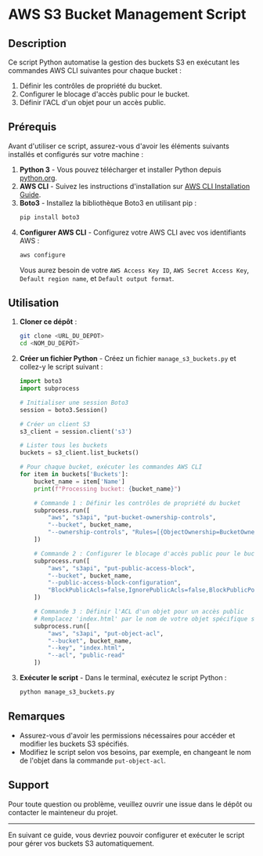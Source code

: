 # AWS S3 Bucket Management Script

## Description

Ce script Python automatise la gestion des buckets S3 en exécutant les commandes AWS CLI suivantes pour chaque bucket :
1. Définir les contrôles de propriété du bucket.
2. Configurer le blocage d'accès public pour le bucket.
3. Définir l'ACL d'un objet pour un accès public.

## Prérequis

Avant d'utiliser ce script, assurez-vous d'avoir les éléments suivants installés et configurés sur votre machine :

1. **Python 3** - Vous pouvez télécharger et installer Python depuis [python.org](https://www.python.org/downloads/).
2. **AWS CLI** - Suivez les instructions d'installation sur [AWS CLI Installation Guide](https://docs.aws.amazon.com/cli/latest/userguide/install-cliv2.html).
3. **Boto3** - Installez la bibliothèque Boto3 en utilisant pip :
    ```bash
    pip install boto3
    ```
4. **Configurer AWS CLI** - Configurez votre AWS CLI avec vos identifiants AWS :
    ```bash
    aws configure
    ```
    Vous aurez besoin de votre `AWS Access Key ID`, `AWS Secret Access Key`, `Default region name`, et `Default output format`.

## Utilisation

1. **Cloner ce dépôt** :
    ```bash
    git clone <URL_DU_DEPOT>
    cd <NOM_DU_DEPOT>
    ```

2. **Créer un fichier Python** - Créez un fichier `manage_s3_buckets.py` et collez-y le script suivant :

    ```python
    import boto3
    import subprocess

    # Initialiser une session Boto3
    session = boto3.Session()

    # Créer un client S3
    s3_client = session.client('s3')

    # Lister tous les buckets
    buckets = s3_client.list_buckets()

    # Pour chaque bucket, exécuter les commandes AWS CLI
    for item in buckets['Buckets']:
        bucket_name = item['Name']
        print(f"Processing bucket: {bucket_name}")

        # Commande 1 : Définir les contrôles de propriété du bucket
        subprocess.run([
            "aws", "s3api", "put-bucket-ownership-controls",
            "--bucket", bucket_name,
            "--ownership-controls", "Rules=[{ObjectOwnership=BucketOwnerPreferred}]"
        ])

        # Commande 2 : Configurer le blocage d'accès public pour le bucket
        subprocess.run([
            "aws", "s3api", "put-public-access-block",
            "--bucket", bucket_name,
            "--public-access-block-configuration",
            "BlockPublicAcls=false,IgnorePublicAcls=false,BlockPublicPolicy=false,RestrictPublicBuckets=false"
        ])

        # Commande 3 : Définir l'ACL d'un objet pour un accès public
        # Remplacez 'index.html' par le nom de votre objet spécifique si nécessaire
        subprocess.run([
            "aws", "s3api", "put-object-acl",
            "--bucket", bucket_name,
            "--key", "index.html",
            "--acl", "public-read"
        ])
    ```

3. **Exécuter le script** - Dans le terminal, exécutez le script Python :
    ```bash
    python manage_s3_buckets.py
    ```

## Remarques

- Assurez-vous d'avoir les permissions nécessaires pour accéder et modifier les buckets S3 spécifiés.
- Modifiez le script selon vos besoins, par exemple, en changeant le nom de l'objet dans la commande `put-object-acl`.

## Support

Pour toute question ou problème, veuillez ouvrir une issue dans le dépôt ou contacter le mainteneur du projet.

---

En suivant ce guide, vous devriez pouvoir configurer et exécuter le script pour gérer vos buckets S3 automatiquement.
